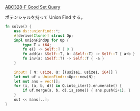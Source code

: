 [ABC328-F Good Set Query](https://atcoder.jp/contests/abc328/tasks/abc328_f)

ポテンシャルを持って Union Find する。

```Rust
fn solve() {
    use ds::unionfind::*;
    #[derive(Clone)] struct Op;
    impl UnionFindOp for Op {
        type T = i64;
        fn e() -> Self::T { 0 }
        fn add(a: &Self::T, b: &Self::T) -> Self::T { a+b }
        fn inv(a: &Self::T) -> Self::T { -a }
    }
    
    input! { N: usize, Q: [(usize1, usize1, i64)] }
    let mut uf = UnionFind::<Op>::new(N);
    let mut ans = vec![];
    for (i, (a, b, d)) in Q.into_iter().enumerate() {
        if uf.merge(a, b, d).is_some() { ans.push(i+1); }
    }
    out << &ans[..];
}
```
